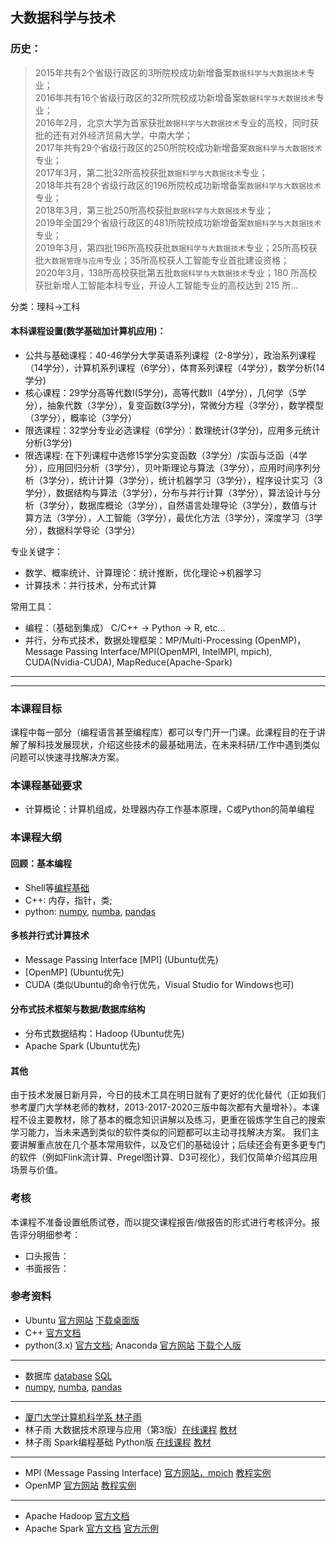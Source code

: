 ## 大数据科学与技术

### 历史：

> 2015年共有2个省级行政区的3所院校成功新增备案``数据科学与大数据技术``专业；  
> 2016年共有16个省级行政区的32所院校成功新增备案``数据科学与大数据技术``专业；  
> 2016年2月，北京大学为首家获批``数据科学与大数据技术``专业的高校，同时获批的还有对外经济贸易大学，中南大学；  
> 2017年共有29个省级行政区的250所院校成功新增备案``数据科学与大数据技术``专业；  
> 2017年3月，第二批32所高校获批``数据科学与大数据技术``专业；  
> 2018年共有28个省级行政区的196所院校成功新增备案``数据科学与大数据技术``专业；  
> 2018年3月，第三批250所高校获批``数据科学与大数据技术``专业；  
> 2019年全国29个省级行政区的481所院校成功新增备案``数据科学与大数据技术``专业；  
> 2019年3月，第四批196所高校获批``数据科学与大数据技术``专业；25所高校获批``大数据管理与应用``专业；35所高校获人工智能专业首批建设资格；  
> 2020年3月，138所高校获批第五批``数据科学与大数据技术``专业；180 所高校获批新增人工智能本科专业，开设人工智能专业的高校达到 215 所...  

分类：理科->工科
#### 本科课程设置(数学基础加计算机应用)：
* 公共与基础课程：40-46学分大学英语系列课程（2-8学分），政治系列课程（14学分），计算机系列课程（6学分），体育系列课程（4学分），数学分析(14学分)
* 核心课程：29学分高等代数Ⅰ(5学分)，高等代数Ⅱ（4学分），几何学（5学分），抽象代数（3学分），复变函数(3学分)，常微分方程（3学分），数学模型（3学分），概率论（3学分）
* 限选课程：32学分专业必选课程（6学分）：数理统计(3学分)，应用多元统计分析(3学分)
* 限选课程: 在下列课程中选修15学分实变函数（3学分）/实函与泛函（4学分），应用回归分析（3学分），贝叶斯理论与算法（3学分），应用时间序列分析（3学分），统计计算（3学分），统计机器学习（3学分），程序设计实习（3学分），数据结构与算法（3学分），分布与并行计算（3学分），算法设计与分析（3学分），数据库概论（3学分），自然语言处理导论（3学分），数值与计算方法（3学分），人工智能（3学分），最优化方法（3学分），深度学习（3学分），数据科学导论（3学分）

专业关键字：
* 数学、概率统计、计算理论：统计推断，优化理论->机器学习
* 计算技术：并行技术，分布式计算

常用工具：
* 编程：（基础到集成） C/C++ -> Python -> R, etc...
* 并行，分布式技术，数据处理框架：MP/Multi-Processing (OpenMP)，Message Passing Interface/MPI(OpenMPI, IntelMPI, mpich), CUDA(Nvidia-CUDA), MapReduce(Apache-Spark)

------

------

### 本课程目标
课程中每一部分（编程语言甚至编程库）都可以专门开一门课。此课程目的在于讲解了解科技发展现状，介绍这些技术的最基础用法，在未来科研/工作中遇到类似问题可以快速寻找解决方案。

### 本课程基础要求
* 计算概论：计算机组成，处理器内存工作基本原理，C或Python的简单编程

### 本课程大纲
#### 回顾：基本编程 
* Shell等[编程基础](https://github.com/missing-semester-cn/missing-semester-cn.github.io)
* C++: 内存，指针，类;
* python: [numpy](https://numpy.org), [numba](http://numba.pydata.org), [pandas](https://github.com/jvns/pandas-cookbook)

#### 多核并行式计算技术
* Message Passing Interface [MPI] (Ubuntu优先)
* [OpenMP] (Ubuntu优先)
* CUDA (类似Ubuntu的命令行优先，Visual Studio for Windows也可)

#### 分布式技术框架与数据/数据库结构
* 分布式数据结构：Hadoop (Ubuntu优先)
* Apache Spark (Ubuntu优先)

#### 其他
由于技术发展日新月异，今日的技术工具在明日就有了更好的优化替代（正如我们参考厦门大学林老师的教材，2013-2017-2020三版中每次都有大量增补）。本课程不设主要教材，除了基本的概念知识讲解以及练习，更重在锻炼学生自己的搜索学习能力，当未来遇到类似的软件类似的问题都可以主动寻找解决方案。
我们主要讲解重点放在几个基本常用软件，以及它们的基础设计；后续还会有更多更专门的软件（例如Flink流计算、Pregel图计算、D3可视化），我们仅简单介绍其应用场景与价值。

### 考核
本课程不准备设置纸质试卷，而以提交课程报告/做报告的形式进行考核评分。报告评分明细参考：

* 口头报告：
* 书面报告：




### 参考资料

* Ubuntu [官方网站](https://ubuntu.com) [下载桌面版](https://ubuntu.com/download/desktop)
* C++ [官方文档](https://www.cplusplus.com/reference/)
* python(3.x) [官方文档](https://docs.python.org/3/); Anaconda [官方网站](https://www.anaconda.com) [下载个人版](https://www.anaconda.com/products/individual)
------
* 数据库 [database]() [SQL]()
* [numpy](https://numpy.org), [numba](http://numba.pydata.org), [pandas](https://github.com/jvns/pandas-cookbook)
------
* [厦门大学计算机科学系 林子雨](http://dblab.xmu.edu.cn/)
* 林子雨 大数据技术原理与应用（第3版）[在线课程](http://www.icourse163.org/course/XMU-1002335004) [教材](http://dblab.xmu.edu.cn/post/bigdata3)
* 林子雨 Spark编程基础 Python版 [在线课程](https://www.bilibili.com/video/BV1oE411s7h7) [教材](http://dblab.xmu.edu.cn/post/spark-python/)
------
* MPI (Message Passing Interface) [官方网站，mpich](https://www.mpich.org/) [教程实例]()
* OpenMP [官方网站](https://www.openmp.org/) [教程实例]()
------
* Apache Hadoop [官方文档](https://hadoop.apache.org/docs/current/)
* Apache Spark [官方文档](http://spark.apache.org/docs/latest/) [官方示例](http://spark.apache.org/examples.html)
